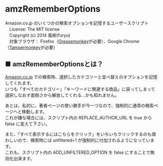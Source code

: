 amzRememberOptions
==================
Amazon.co.jp のいくつかの検索オプションを記憶するユーザースクリプト  
　License: The MIT license  
　Copyright (c) 2014 風柳(furyu)  
　対象ブラウザ： Firefox（[Greasemonkey](https://addons.mozilla.org/ja/firefox/addon/greasemonkey/)が必要）、Google Chrome（[Tampermonkey](https://chrome.google.com/webstore/detail/tampermonkey/dhdgffkkebhmkfjojejmpbldmpobfkfo?hl=ja)が必要）


■ amzRememberOptionsとは？
---
[Amazon.co.jp](https://twitter.com/) での検索時、選択したカテゴリーと並べ替えのオプションを記憶してくれます。  
いつも「すべてのカテゴリー」「キーワードに関連する商品」に戻ってしまって選択しなおす面倒さから解放してくれる…かも知れません。 
  
  
あとは、私的に、著者ページの使い勝手が今一つなので、強制的に通常の検索ページへと移動します。  
これが嫌な場合には、スクリプト内の REPLACE_AUTHOR_URL を true から false に変えて下さい。  

また、「すべて表示するにはこちらをクリック」をいちいちクリックするのも煩わしいので、検索時には unfiltered=1 が強制的に付加されるようになっています。  
これも、スクリプト内の ADD_UNFILTERED_OPTION を false にすることで無効化出来ます。  
